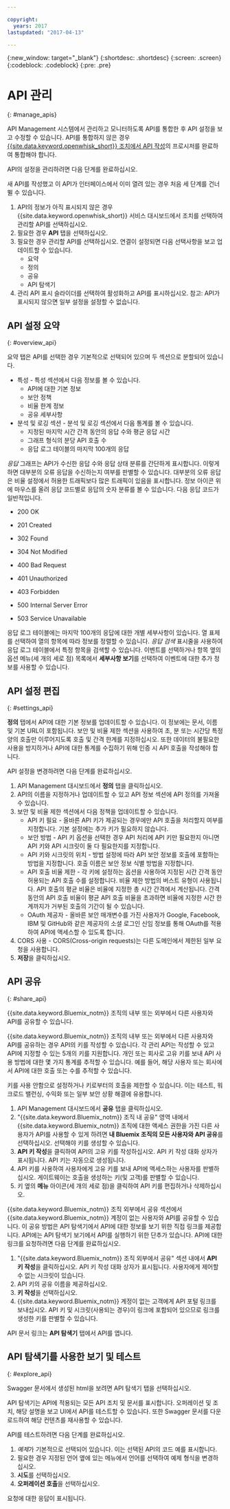 ```yaml
---

copyright:
  years: 2017
lastupdated: "2017-04-13"

---
```



{:new_window: target="_blank"}
{:shortdesc: .shortdesc}
{:screen: .screen}
{:codeblock: .codeblock}
{:pre: .pre}

# API 관리
{: #manage_apis}

API Management 시스템에서 관리하고 모니터하도록 API를 통합한 후 API 설정을 보고 수정할 수 있습니다. API를 통합하지 않은 경우 [{{site.data.keyword.openwhisk_short}} 조치에서 API 작성](manage_openwhisk_apis.html)의 프로시저를 완료하여 통합해야 합니다. 

API의 설정을 관리하려면 다음 단계를 완료하십시오.

새 API를 작성했고 이 API가 인터페이스에서 이미 열려 있는 경우 처음 세 단계를 건너뛸 수 있습니다.

1. API의 정보가 아직 표시되지 않은 경우 {{site.data.keyword.openwhisk_short}} 서비스 대시보드에서 조치를 선택하여 관리할 API를 선택하십시오.
2. 필요한 경우 **API** 탭을 선택하십시오.
3. 필요한 경우 관리할 API를 선택하십시오. 연결이 설정되면 다음 선택사항을 보고 업데이트할 수 있습니다.
    * 요약
    * 정의
    * 공유
    * API 탐색기
4. 관리 API 표시 슬라이더를 선택하여 활성화하고 API를 표시하십시오. 참고: API가 표시되지 않으면 일부 설정을 설정할 수 없습니다.  

## API 설정 요약
{: #overview_api}

요약 탭은 API를 선택한 경우 기본적으로 선택되어 있으며 두 섹션으로 분할되어 있습니다.
* 특성 - 특성 섹션에서 다음 정보를 볼 수 있습니다.
    * API에 대한 기본 정보
	* 보안 정책
	* 비율 한계 정보
    * 공유 세부사항
* 분석 및 로깅 섹션 - 분석 및 로깅 섹션에서 다음 통계를 볼 수 있습니다.
	* 지정된 마지막 시간 간격 동안의 응답 수와 평균 응답 시간
    * 그래프 형식의 분당 API 호출 수
    * 응답 로그 테이블의 마지막 100개의 응답
	
*응답* 그래프는 API가 수신한 응답 수와 응답 상태 분류를 간단하게 표시합니다. 이렇게 하면 대부분의 오류 응답을 수신하는지 여부를 판별할 수 있습니다. 대부분의 오류 응답은 비율 설정에서 허용한 트래픽보다 많은 트래픽이 있음을 표시합니다. 정보 아이콘 위에 마우스를 올려 응답 코드별로 응답의 숫자 분류를 볼 수 있습니다. 다음 응답 코드가 일반적입니다.
* 200  OK
* 201 Created

* 302  Found
* 304  Not Modified
* 400  Bad Request
* 401  Unauthorized
* 403  Forbidden
* 500  Internal Server Error
* 503  Service Unavailable

응답 로그 테이블에는 마지막 100개의 응답에 대한 개별 세부사항이 있습니다. 열 표제를 선택하여 열의 항목에 따라 정보를 정렬할 수 있습니다. *응답 검색* 표시줄을 사용하여 응답 로그 테이블에서 특정 항목을 검색할 수 있습니다. 이벤트를 선택하거나 항목 옆의 옵션 메뉴(세 개의 세로 점) 목록에서 **세부사항 보기**를 선택하여 이벤트에 대한 추가 정보를 사용할 수 있습니다.


## API 설정 편집
{: #settings_api}

**정의** 탭에서 API에 대한 기본 정보를 업데이트할 수 있습니다. 이 정보에는 문서, 이름 및 기본 URL이 포함됩니다. 보안 및 비율 제한 섹션을 사용하여 초, 분 또는 시간당 특정 양의 호출만 이루어지도록 호출 및 간격 한계를 지정하십시오. 또한 데이터의 불필요한 사용을 방지하거나 API에 대한 통계를 수집하기 위해 인증 시 API 호출을 작성해야 합니다.

API 설정을 변경하려면 다음 단계를 완료하십시오.

1. API Management 대시보드에서 **정의** 탭을 클릭하십시오.
2. API의 이름을 지정하거나 업데이트할 수 있고 API 정보 섹션에 API 정의를 가져올 수 있습니다.
3. 보안 및 비율 제한 섹션에서 다음 정책을 업데이트할 수 있습니다.
    * API 키 필요 - 올바른 API 키가 제공되는 경우에만 API 호출을 처리할지 여부를 지정합니다. 기본 설정에는 추가 키가 필요하지 않습니다.
    * 보안 방법 - API 키 옵션을 선택한 경우 API 처리에 API 키만 필요한지 아니면 API 키와 API 시크릿이 둘 다 필요한지를 지정합니다.
    * API 키와 시크릿의 위치 - 방법 설정에 따라 API 보안 정보를 호출에 포함하는 방법을 지정합니다. 호출 이름은 보안 정보 식별 방법을 지정합니다.
    * API 호출 비율 제한 - 각 키에 설정하는 옵션을 사용하여 지정된 시간 간격 동안 허용되는 API 호출 수를 설정합니다. 비율 제한 방법의 버스트 유형이 사용됩니다. API 호출의 평균 비율은 비율에 지정한 총 시간 간격에서 계산됩니다. 간격 동안의 API 호출 비율이 평균 API 호출 비율을 초과하면 비율에 지정한 시간 한계까지가 거부된 호출의 기간이 될 수 있습니다.   
    * OAuth 제공자 - 올바른 보안 매개변수를 가진 사용자가 Google, Facebook, IBM 및 GitHub와 같은 제공자의 소셜 로그인 신임 정보를 통해 OAuth를 적용하여 API에 액세스할 수 있도록 합니다.
4. CORS 사용 - CORS(Cross-origin requests)는 다른 도메인에서 제한된 일부 요청을 사용합니다.
5. **저장**을 클릭하십시오.

## API 공유
{: #share_api}

{{site.data.keyword.Bluemix_notm}} 조직의 내부 또는 외부에서 다른 사용자와 API를 공유할 수 있습니다.

{{site.data.keyword.Bluemix_notm}} 조직의 내부 또는 외부에서 다른 사용자와 API를 공유하는 경우 API의 키를 작성할 수 있습니다. 각 관리 API는 작성할 수 있고 API에 지정할 수 있는 5개의 키를 지원합니다. 개인 또는 회사로 고유 키를 보내 API 사용 방법에 대한 몇 가지 통계를 추적할 수 있습니다. 예를 들어, 해당 사용자 또는 회사에서 API에 대한 호출 또는 수를 추적할 수 있습니다.

키를 사용 안함으로 설정하거나 키로부터의 호출을 제한할 수 있습니다. 이는 테스트, 워크로드 밸런싱, 수익화 또는 일부 보안 상황 해결에 유용합니다.  

1. API Management 대시보드에서 **공유** 탭을 클릭하십시오.
2. "{{site.data.keyword.Bluemix_notm}} 조직 내 공유" 영역 내에서 {{site.data.keyword.Bluemix_notm}} 조직에 대한 액세스 권한을 가진 다른 사용자가 API를 사용할 수 있게 하려면 **내 Bluemix 조직의 모든 사용자와 API 공유**를 선택하십시오. 선택해야 키를 생성할 수 있습니다.
3. **API 키 작성**을 클릭하여 API의 고유 키를 작성하십시오. API 키 작성 대화 상자가 표시됩니다. API 키는 자동으로 생성됩니다.
4. API 키를 사용하여 사용자에게 고유 키를 보내 API에 액세스하는 사용자를 판별하십시오. 게이트웨이는 호출을 생성하는 키(및 고객)를 판별할 수 있습니다.
5. 키 옆의 **메뉴** 아이콘(세 개의 세로 점)을 클릭하여 API 키를 편집하거나 삭제하십시오.

{{site.data.keyword.Bluemix_notm}} 조직 외부에서 공유 섹션에서 {{site.data.keyword.Bluemix_notm}} 계정이 없는 사용자와 API를 공유할 수 있습니다. 이 공유 방법은 API 탐색기에서 API에 대한 정보를 보기 위한 직접 링크를 제공합니다. API에는 API 탐색기 보기에서 API를 실행하기 위한 단추가 있습니다. API에 대한 링크를 요청하려면 다음 단계를 완료하십시오.

1. "{{site.data.keyword.Bluemix_notm}} 조직 외부에서 공유" 섹션 내에서 **API 키 작성**을 클릭하십시오. API 키 작성 대화 상자가 표시됩니다.
사용자에게 제어할 수 없는 시크릿이 있습니다.
2. API 키의 공유 이름을 제공하십시오.
3. **키 작성**을 선택하십시오. 
4. {{site.data.keyword.Bluemix_notm}} 계정이 없는 고객에게 API 포털 링크를 보내십시오. API 키 및 시크릿(사용되는 경우)이 링크에 포함되어 있으므로 링크를 생성한 키를 판별할 수 있습니다.
  
API 문서 링크는 **API 탐색기** 탭에서 API를 엽니다.

## API 탐색기를 사용한 보기 및 테스트
{: #explore_api}

Swagger 문서에서 생성된 html을 보려면 API 탐색기 탭을 선택하십시오. 

API 탐색기는 API에 적용되는 모든 API 조치 및 문서를 표시합니다. 오퍼레이션 및 조치, 해당 설명을 보고 UI에서 API를 테스트할 수 있습니다. 또한 Swagger 문서를 다운로드하여 해당 컨텐츠를 재사용할 수 있습니다.

API를 테스트하려면 다음 단계를 완료하십시오.
1. *예제*가 기본적으로 선택되어 있습니다. 이는 선택된 API의 코드 예를 표시합니다.
2. 필요한 경우 지정된 언어 옆에 있는 메뉴에서 언어를 선택하여 예제 형식을 변경하십시오. 
3. **시도**를 선택하십시오.
4. **오퍼레이션 호출**을 선택하십시오. 

요청에 대한 응답이 표시됩니다.   
